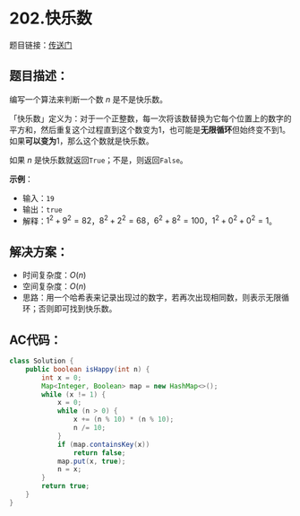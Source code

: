 # 202.快乐数
题目链接：[传送门](https://leetcode-cn.com/problems/happy-number/)

## 题目描述：
编写一个算法来判断一个数 $n$ 是不是快乐数。

「快乐数」定义为：对于一个正整数，每一次将该数替换为它每个位置上的数字的平方和，然后重复这个过程直到这个数变为1，也可能是**无限循环**但始终变不到1。如果**可以变为**1，那么这个数就是快乐数。

如果 $n$ 是快乐数就返回`True`；不是，则返回`False`。

**示例**：

- 输入：`19`
- 输出：`true`
- 解释：$1^2 + 9^2 = 82$，$8^2 + 2^2 = 68$，$6^2 + 8^2 = 100$，$1^2 + 0^2 + 0^2 = 1$。

## 解决方案：
- 时间复杂度：$O(n)$
- 空间复杂度：$O(n)$
- 思路：用一个哈希表来记录出现过的数字，若再次出现相同数，则表示无限循环；否则即可找到快乐数。

## AC代码：
```java
class Solution {
	public boolean isHappy(int n) {
		int x = 0;
		Map<Integer, Boolean> map = new HashMap<>();
		while (x != 1) {
			x = 0;
			while (n > 0) {
				x += (n % 10) * (n % 10);
				n /= 10;
			}
			if (map.containsKey(x))
				return false;
			map.put(x, true);
			n = x;
		}
		return true;
	}
}
```